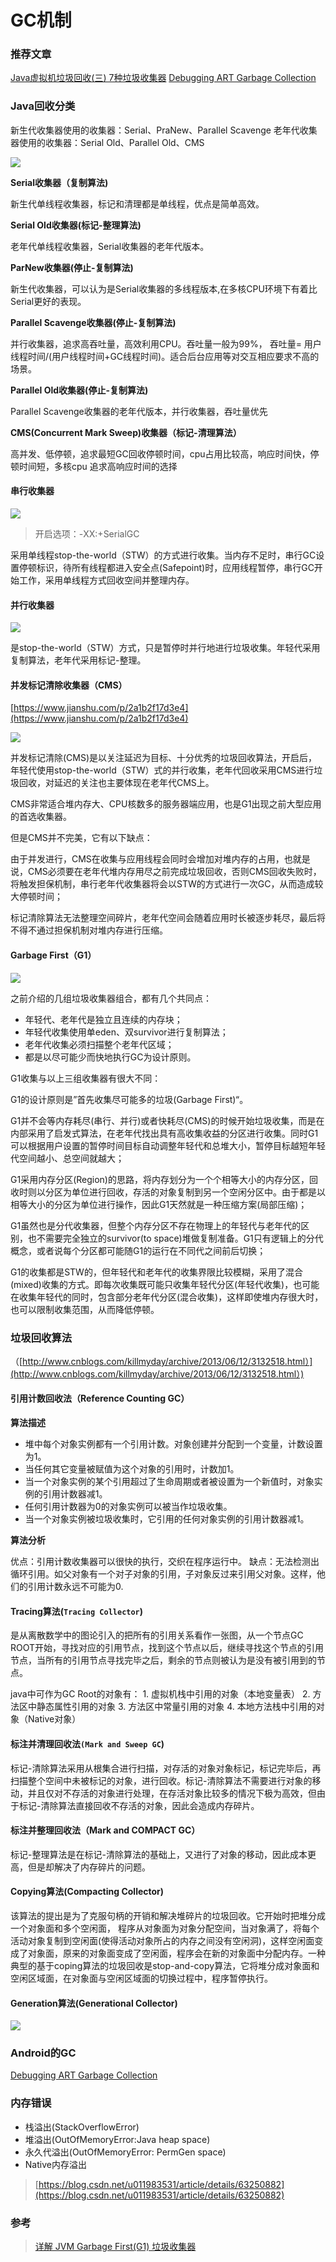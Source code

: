 # GC机制



### 推荐文章

[Java虚拟机垃圾回收\(三\) 7种垃圾收集器](https://blog.csdn.net/tjiyu/article/details/53983650) [Debugging ART Garbage Collection](https://source.android.google.cn/devices/tech/dalvik/gc-debug)

### Java回收分类

新生代收集器使用的收集器：Serial、PraNew、Parallel Scavenge 老年代收集器使用的收集器：Serial Old、Parallel Old、CMS 

![](.gitbook/assets/image%20%2817%29.png)

**Serial收集器（复制算法\)**

新生代单线程收集器，标记和清理都是单线程，优点是简单高效。

**Serial Old收集器\(标记-整理算法\)**

老年代单线程收集器，Serial收集器的老年代版本。

**ParNew收集器\(停止-复制算法\)**

新生代收集器，可以认为是Serial收集器的多线程版本,在多核CPU环境下有着比Serial更好的表现。

**Parallel Scavenge收集器\(停止-复制算法\)**

并行收集器，追求高吞吐量，高效利用CPU。吞吐量一般为99%， 吞吐量= 用户线程时间/\(用户线程时间+GC线程时间\)。适合后台应用等对交互相应要求不高的场景。

**Parallel Old收集器\(停止-复制算法\)**

Parallel Scavenge收集器的老年代版本，并行收集器，吞吐量优先

**CMS\(Concurrent Mark Sweep\)收集器（标记-清理算法）**

高并发、低停顿，追求最短GC回收停顿时间，cpu占用比较高，响应时间快，停顿时间短，多核cpu 追求高响应时间的选择

#### 串行收集器

![](.gitbook/assets/image%20%286%29.png)

> 开启选项：-XX:+SerialGC

采用单线程stop-the-world（STW）的方式进行收集。当内存不足时，串行GC设置停顿标识，待所有线程都进入安全点\(Safepoint\)时，应用线程暂停，串行GC开始工作，采用单线程方式回收空间并整理内存。

#### 并行收集器

![](.gitbook/assets/image%20%2830%29.png)

是stop-the-world（STW）方式，只是暂停时并行地进行垃圾收集。年轻代采用复制算法，老年代采用标记-整理。

#### 并发标记清除收集器（CMS）

[https://www.jianshu.com/p/2a1b2f17d3e4](https://www.jianshu.com/p/2a1b2f17d3e4)

![](.gitbook/assets/image%20%2824%29.png)

并发标记清除\(CMS\)是以关注延迟为目标、十分优秀的垃圾回收算法，开启后，年轻代使用stop-the-world（STW）式的并行收集，老年代回收采用CMS进行垃圾回收，对延迟的关注也主要体现在老年代CMS上。

CMS非常适合堆内存大、CPU核数多的服务器端应用，也是G1出现之前大型应用的首选收集器。

但是CMS并不完美，它有以下缺点：

由于并发进行，CMS在收集与应用线程会同时会增加对堆内存的占用，也就是说，CMS必须要在老年代堆内存用尽之前完成垃圾回收，否则CMS回收失败时，将触发担保机制，串行老年代收集器将会以STW的方式进行一次GC，从而造成较大停顿时间；

标记清除算法无法整理空间碎片，老年代空间会随着应用时长被逐步耗尽，最后将不得不通过担保机制对堆内存进行压缩。

#### Garbage First（G1）

![](.gitbook/assets/image%20%284%29.png)

之前介绍的几组垃圾收集器组合，都有几个共同点：

* 年轻代、老年代是独立且连续的内存块；
* 年轻代收集使用单eden、双survivor进行复制算法；
* 老年代收集必须扫描整个老年代区域；
* 都是以尽可能少而快地执行GC为设计原则。

G1收集与以上三组收集器有很大不同：

G1的设计原则是”首先收集尽可能多的垃圾\(Garbage First\)“。

G1并不会等内存耗尽\(串行、并行\)或者快耗尽\(CMS\)的时候开始垃圾收集，而是在内部采用了启发式算法，在老年代找出具有高收集收益的分区进行收集。同时G1可以根据用户设置的暂停时间目标自动调整年轻代和总堆大小，暂停目标越短年轻代空间越小、总空间就越大；

G1采用内存分区\(Region\)的思路，将内存划分为一个个相等大小的内存分区，回收时则以分区为单位进行回收，存活的对象复制到另一个空闲分区中。由于都是以相等大小的分区为单位进行操作，因此G1天然就是一种压缩方案\(局部压缩\)；

G1虽然也是分代收集器，但整个内存分区不存在物理上的年轻代与老年代的区别，也不需要完全独立的survivor\(to space\)堆做复制准备。G1只有逻辑上的分代概念，或者说每个分区都可能随G1的运行在不同代之间前后切换；

G1的收集都是STW的，但年轻代和老年代的收集界限比较模糊，采用了混合\(mixed\)收集的方式。即每次收集既可能只收集年轻代分区\(年轻代收集\)，也可能在收集年轻代的同时，包含部分老年代分区\(混合收集\)，这样即使堆内存很大时，也可以限制收集范围，从而降低停顿。

### 垃圾回收算法

（[http://www.cnblogs.com/killmyday/archive/2013/06/12/3132518.html）](http://www.cnblogs.com/killmyday/archive/2013/06/12/3132518.html）)

#### 引用计数回收法（Reference Counting GC）

**算法描述**

* 堆中每个对象实例都有一个引用计数。对象创建并分配到一个变量，计数设置为1。
* 当任何其它变量被赋值为这个对象的引用时，计数加1。
* 当一个对象实例的某个引用超过了生命周期或者被设置为一个新值时，对象实例的引用计数器减1。
* 任何引用计数器为0的对象实例可以被当作垃圾收集。
* 当一个对象实例被垃圾收集时，它引用的任何对象实例的引用计数器减1。

**算法分析**

优点：引用计数收集器可以很快的执行，交织在程序运行中。 缺点：无法检测出循环引用。如父对象有一个对子对象的引用，子对象反过来引用父对象。这样，他们的引用计数永远不可能为0.

#### Tracing算法\(`Tracing Collector`\)

是从离散数学中的图论引入的把所有的引用关系看作一张图，从一个节点GC ROOT开始，寻找对应的引用节点，找到这个节点以后，继续寻找这个节点的引用节点，当所有的引用节点寻找完毕之后，剩余的节点则被认为是没有被引用到的节点。

java中可作为GC Root的对象有： 1. 虚拟机栈中引用的对象（本地变量表） 2. 方法区中静态属性引用的对象 3. 方法区中常量引用的对象 4. 本地方法栈中引用的对象（Native对象）

#### 标注并清理回收法`(Mark and Sweep GC`\)

标记-清除算法采用从根集合进行扫描，对存活的对象对象标记，标记完毕后，再扫描整个空间中未被标记的对象，进行回收。标记-清除算法不需要进行对象的移动，并且仅对不存活的对象进行处理，在存活对象比较多的情况下极为高效，但由于标记-清除算法直接回收不存活的对象，因此会造成内存碎片。

#### 标注并整理回收法（Mark and COMPACT GC）

标记-整理算法是在标记-清除算法的基础上，又进行了对象的移动，因此成本更高，但是却解决了内存碎片的问题。

#### Copying算法\(Compacting Collector\)

该算法的提出是为了克服句柄的开销和解决堆碎片的垃圾回收。它开始时把堆分成一个对象面和多个空闲面， 程序从对象面为对象分配空间，当对象满了，将每个 活动对象复制到空闲面\(使得活动对象所占的内存之间没有空闲洞\)，这样空闲面变成了对象面，原来的对象面变成了空闲面，程序会在新的对象面中分配内存。一种典型的基于coping算法的垃圾回收是stop-and-copy算法，它将堆分成对象面和空闲区域面，在对象面与空闲区域面的切换过程中，程序暂停执行。

#### Generation算法\(Generational Collector\)

![](.gitbook/assets/image%20%2822%29.png)

### Android的GC

[Debugging ART Garbage Collection](https://source.android.google.cn/devices/tech/dalvik/gc-debug)

### 内存错误

* 栈溢出\(StackOverflowError\)
* 堆溢出\(OutOfMemoryError:Java heap space\)
* 永久代溢出\(OutOfMemoryError: PermGen space\)
* Native内存溢出

> [https://blog.csdn.net/u011983531/article/details/63250882](https://blog.csdn.net/u011983531/article/details/63250882)

### 参考

> [详解 JVM Garbage First\(G1\) 垃圾收集器](https://blog.csdn.net/coderlius/article/details/79272773)

